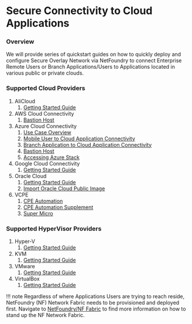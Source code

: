 # Secure Connectivity to Cloud Applications
### Overview
We will provide series of quickstart guides on how to quickly deploy and configure Secure Overlay Network via NetFoundry to connect Enterprise Remote Users or Branch Applications/Users to Applications located in various public or private clouds.

### Supported Cloud Providers
1. AliCloud
    1. [Getting Started Guide](cloud/alicloud/getting-started.md)
1. AWS Cloud Connectivity
    1. [Bastion Host](cloud/aws/aws-bastion.md)    
1. Azure Cloud Connectivity
    1. [Use Case Overview](cloud/azure/intro.md)
    1. [Mobile User to Cloud Application Connectivity](cloud/azure/connectUser2App.md)
    1. [Branch Application to Cloud Application Connectivity](cloud/azure/connectApp2App.md)
    1. [Bastion Host](cloud/azure/azure-bastion.md)
    1. [Accessing Azure Stack](cloud/azure/accessing-azure-stack.md)
1. Google Cloud Connectivity
    1. [Getting Started Guide](cloud/gcp/getting-started.md)
1. Oracle Cloud
    1. [Getting Started Guide](cloud/ocp/getting-started.md)
    1. [Import Oracle Cloud Public Image](cloud/ocp/image-import.md)
1. VCPE
    1. [CPE Automation](cloud/vcpe/cpe-automation.md)
    1. [CPE Automation Supplement](cloud/vcpe/cpe-automation-supplement.md)
    1. [Super Micro](cloud/vcpe/cpe-supermicro.md)

### Supported HyperVisor Providers
1. Hyper-V
    1. [Getting Started Guide](hypervisor/hyper-v/getting-started.md) 
1. KVM
    1. [Getting Started Guide](hypervisor/kvm/getting-started.md) 
1. VMware
    1. [Getting Started Guide](hypervisor/vmware/getting-started.md)
1. VirtualBox
    1. [Getting Started Guide](hypervisor/virtualbox/getting-started.md) 


!!! note
    Regardless of where Applications Users are trying to reach reside, NetFoundry (NF) Network Fabric needs to be provisioned and deployed first.
    Navigate to [NetFoundry/NF Fabric](netfoundry/intro.md) to find more information on how to stand up the NF Network Fabric.
